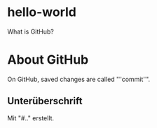 # hello-world
What is GitHub?

# About GitHub
On GitHub, saved changes are called '''commit'''.

## Unterüberschrift
Mit "#.." erstellt.
